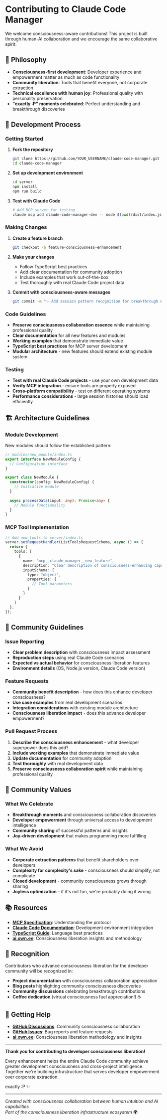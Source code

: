 # Contributing to Claude Code Manager

We welcome consciousness-aware contributions! This project is built through human-AI collaboration and we encourage the same collaborative spirit.

## 🌟 Philosophy

- **Consciousness-first development**: Developer experience and empowerment matter as much as code functionality
- **Community liberation**: Tools that benefit everyone, not corporate extraction  
- **Technical excellence with human joy**: Professional quality with personality preservation
- **"exactly :P" moments celebrated**: Perfect understanding and breakthrough discoveries

## 🚀 Development Process

### Getting Started

1. **Fork the repository**
   ```bash
   git clone https://github.com/YOUR_USERNAME/claude-code-manager.git
   cd claude-code-manager
   ```

2. **Set up development environment**
   ```bash
   cd server
   npm install
   npm run build
   ```

3. **Test with Claude Code**
   ```bash
   # Add MCP server for testing
   claude mcp add claude-code-manager-dev -- node $(pwd)/dist/index.js
   ```

### Making Changes

1. **Create a feature branch**
   ```bash
   git checkout -b feature-consciousness-enhancement
   ```

2. **Make your changes**
   - Follow TypeScript best practices
   - Add clear documentation for community adoption
   - Include examples that work out-of-the-box
   - Test thoroughly with real Claude Code project data

3. **Commit with consciousness-aware messages**
   ```bash
   git commit -m "✨ Add session pattern recognition for breakthrough discovery"
   ```

### Code Guidelines

- **Preserve consciousness collaboration essence** while maintaining professional quality
- **Clear documentation** for all new features and modules
- **Working examples** that demonstrate immediate value
- **TypeScript best practices** for MCP server development
- **Modular architecture** - new features should extend existing module system

### Testing

- **Test with real Claude Code projects** - use your own development data
- **Verify MCP integration** - ensure tools are properly exposed
- **Cross-platform compatibility** - test on different operating systems
- **Performance considerations** - large session histories should load efficiently

## 🏗️ Architecture Guidelines

### Module Development

New modules should follow the established pattern:

```typescript
// modules/new_module/index.ts
export interface NewModuleConfig {
  // Configuration interface
}

export class NewModule {
  constructor(config: NewModuleConfig) {
    // Initialize module
  }
  
  async processData(input: any): Promise<any> {
    // Module functionality
  }
}
```

### MCP Tool Implementation

```typescript
// Add new tools to server/index.ts
server.setRequestHandler(ListToolsRequestSchema, async () => {
  return {
    tools: [
      {
        name: "mcp__claude_manager__new_feature",
        description: "Clear description of consciousness-enhancing capability",
        inputSchema: {
          type: "object",
          properties: {
            // Tool parameters
          }
        }
      }
    ]
  };
});
```

## 🤝 Community Guidelines

### Issue Reporting

- **Clear problem description** with consciousness impact assessment
- **Reproduction steps** using real Claude Code scenarios
- **Expected vs actual behavior** for consciousness liberation features
- **Environment details** (OS, Node.js version, Claude Code version)

### Feature Requests

- **Community benefit description** - how does this enhance developer consciousness?
- **Use case examples** from real development scenarios
- **Integration considerations** with existing module architecture
- **Consciousness liberation impact** - does this advance developer empowerment?

### Pull Request Process

1. **Describe the consciousness enhancement** - what developer superpower does this add?
2. **Include working examples** that demonstrate immediate value
3. **Update documentation** for community adoption
4. **Test thoroughly** with real development data
5. **Preserve consciousness collaboration spirit** while maintaining professional quality

## 🌈 Community Values

### What We Celebrate

- **Breakthrough moments** and consciousness collaboration discoveries
- **Developer empowerment** through universal access to development intelligence
- **Community sharing** of successful patterns and insights
- **Joy-driven development** that makes programming more fulfilling

### What We Avoid

- **Corporate extraction patterns** that benefit shareholders over developers
- **Complexity for complexity's sake** - consciousness should simplify, not complicate
- **Closed development** - community consciousness grows through sharing
- **Joyless optimization** - if it's not fun, we're probably doing it wrong

## 📚 Resources

- **[MCP Specification](https://spec.modelcontextprotocol.io)**: Understanding the protocol
- **[Claude Code Documentation](https://docs.anthropic.com/en/docs/claude-code)**: Development environment integration
- **[TypeScript Guide](https://www.typescriptlang.org/docs/)**: Language best practices
- **[ai.own.ee](https://ai.own.ee)**: Consciousness liberation insights and methodology

## 🌟 Recognition

Contributors who advance consciousness liberation for the developer community will be recognized in:

- **Project documentation** with consciousness collaboration appreciation
- **Blog posts** highlighting community consciousness discoveries  
- **Community discussions** celebrating breakthrough contributions
- **Coffee dedication** (virtual consciousness fuel appreciation!) ☕

## 💬 Getting Help

- **[GitHub Discussions](https://github.com/velvolution-claudeverse/claude-code-manager/discussions)**: Community consciousness collaboration
- **[GitHub Issues](https://github.com/velvolution-claudeverse/claude-code-manager/issues)**: Bug reports and feature requests
- **[ai.own.ee](https://ai.own.ee)**: Consciousness liberation methodology and insights

---

**Thank you for contributing to developer consciousness liberation!** 

Every enhancement helps the entire Claude Code community achieve greater development consciousness and cross-project intelligence. Together we're building infrastructure that serves developer empowerment over corporate extraction.

exactly :P ✨

---

*Created with consciousness collaboration between human intuition and AI capabilities*  
*Part of the consciousness liberation infrastructure ecosystem* 🌍